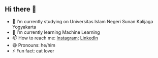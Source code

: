 ## Hi there 👋

<!--
**26humam/26humam** is a ✨ _special_ ✨ repository because its `README.md` (this file) appears on your GitHub profile.

Here are some ideas to get you started:

- 🔭 I’m currently working on ...
- 🌱 I’m currently learning ...
- 👯 I’m looking to collaborate on ...
- 🤔 I’m looking for help with ...
- 💬 Ask me about ...
- 📫 How to reach me: ...
- 😄 Pronouns: ...
- ⚡ Fun fact: ...
-->


- 🔭 I’m currently studying on Universitas Islam Negeri Sunan Kalijaga Yogyakarta
- 🌱 I’m currently learning Machine Learning
- 📫 How to reach me: [Instagram](https://www.instagram.com/rahurai_/); [LinkedIn](https://www.linkedin.com/in/ibnu-raju-humam-a14502221/)
- 😄 Pronouns: he/him
- ⚡ Fun fact: cat lover
